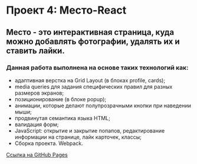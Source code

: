 # Проект 4: Место-React
## Место - это интерактивная страница, куда можно добавлять фотографии, удалять их и ставить лайки. 
### Данная работа выполнена на основе таких технологий как:
* адаптивная верстка на Grid Layout (в блоках profile, cards);
* media queries для задания специфических правил для разных размеров экранов;
* позиционирование (в блоке popup);
* анимации, которые делают полупрозрачными кнопки при наведении мыши;
* продвинутая семантика языка HTML;
* валидация форм;
* JavaScript: открытие и закрытие попапов, редактирование информации на странице, лайк карточек, классы;
* Сборка проекта. Webpack.

[Ссылка на GitHub Pages](https://b-o-e-v.github.io/mesto-react/)